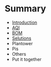 # Summary

* [Introduction](README.md)
* [AQI](chapter1.md)
* [BOM](bom.md)
* [Selutions](selutions.md)
* Plantower
* Pis
* Others
* Put it together

